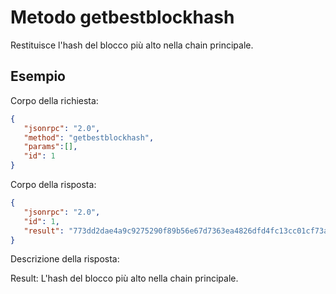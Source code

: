 # Metodo getbestblockhash

Restituisce l'hash del blocco più alto nella chain principale.

## Esempio

Corpo della richiesta:

```json
{
   "jsonrpc": "2.0",
   "method": "getbestblockhash",
   "params":[],
   "id": 1
}
```

Corpo della risposta:

```json
{
   "jsonrpc": "2.0",
   "id": 1,
   "result": "773dd2dae4a9c9275290f89b56e67d7363ea4826dfd4fc13cc01cf73a44b0d0e"
}
```

Descrizione della risposta:

Result: L'hash del blocco più alto nella chain principale.
